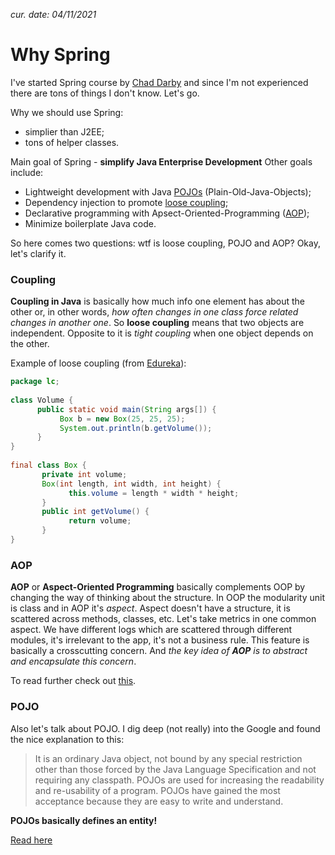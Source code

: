 *cur. date: 04/11/2021*

# Why Spring

I've started Spring course by [Chad Darby](https://www.udemy.com/user/chaddarby2/) and since I'm not experienced there are tons of things I don't know. Let's go.

Why we should use Spring:
- simplier than J2EE;
- tons of helper classes.

Main goal of Spring - **simplify Java Enterprise Development**
Other goals include:
- Lightweight development with Java [POJOs](#POJO) (Plain-Old-Java-Objects);
- Dependency injection to promote [loose coupling](#Coupling);
- Declarative programming with Apsect-Oriented-Programming ([AOP](#AOP));
- Minimize boilerplate Java code.

So here comes two questions: wtf is loose coupling, POJO and AOP?
Okay, let's clarify it.

### Coupling

**Coupling in Java** is basically how much info one element has about the other or, in other words, *how often changes in one class force related changes in another one*. So **loose coupling** means that two objects are independent. Opposite to it is *tight coupling* when one object depends on the other.

Example of loose coupling (from [Edureka](https://www.edureka.co/blog/coupling-in-java/#loose)):
```Java
package lc;
 
class Volume {
      public static void main(String args[]) {
           Box b = new Box(25, 25, 25);
           System.out.println(b.getVolume());
      }
}
 
final class Box {
       private int volume;
       Box(int length, int width, int height) {
             this.volume = length * width * height;
       }
       public int getVolume() {
             return volume;
       }
}
```

### AOP

**AOP** or **Aspect-Oriented Programming** basically complements OOP by changing the way of thinking about the structure. In OOP the modularity unit is class and in AOP it's *aspect*. Aspect doesn't have a structure, it is scattered across methods, classes, etc. Let's take metrics in one common aspect. We have different logs which are scattered through different modules, it's irrelevant to the app, it's not a business rule. This feature is basically a crosscutting concern. And *the key idea of **AOP** is to abstract and encapsulate this concern*.

To read further check out [this](https://docs.jboss.org/aop/1.0/aspect-framework/userguide/en/html/what.html).

### POJO

Also let's talk about POJO. I dig deep (not really) into the Google and found the nice explanation to this:

> It is an ordinary Java object, not bound by any special restriction other than those forced by the Java Language Specification and not requiring any classpath. POJOs are used for increasing the readability and re-usability of a program. POJOs have gained the most acceptance because they are easy to write and understand.

**POJOs basically defines an entity!**

[Read here](https://www.geeksforgeeks.org/pojo-vs-java-beans/#:~:text=POJO%20stands%20for%20Plain%20Old,re%2Dusability%20of%20a%20program.)